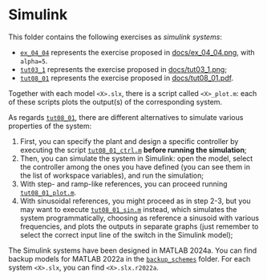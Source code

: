 # Simulink

This folder contains the following exercises as *simulink systems*:

* [`ex_04_04`](./ex_04_04.slx) represents the exercise proposed in [docs/ex_04_04.png](./docs/ex_04_04.png), with `alpha=5`.
* [`tut03_1`](./tut03_1.slx) represents the exercise proposed in [docs/tut03_1.png](./docs/tut03_1.png);
* [`tut08_01`](./tut08_01.slx) represents the exercise proposed in [docs/tut08_01.pdf](./docs/tut08_01.pdf).

Together with each model `<X>.slx`, there is a script called `<X>_plot.m`: each of these scripts plots the output(s) of the corresponding system.

As regards [`tut08_01`](./tut08_01.slx), there are different alternatives to simulate various properties of the system:

1. First, you can specify the plant and design a specific controller by executing the script [`tut08_01_ctrl.m`](./tut08_01_ctrl.m) **before running the simulation**;
2. Then, you can simulate the system in Simulink: open the model, select the controller among the ones you have defined (you can see them in the list of workspace variables), and run the simulation;
3. With step- and ramp-like references, you can proceed running [`tut08_01_plot.m`](./tut08_01_plot.m).
4. With sinusoidal references, you might proceed as in step 2-3, but you may want to execute [`tut08_01_sin.m`](./tut08_01_sin.m) instead, which simulates the system programmatically, choosing as reference a sinusoid with various frequencies, and plots the outputs in separate graphs (just remember to select the correct input line of the switch in the Simulink model);

The Simulink systems have been designed in MATLAB 2024a.
You can find backup models for MATLAB 2022a in the [`backup_schemes`](./backup_schemes/) folder.
For each system `<X>.slx`, you can find `<X>.slx.r2022a`.
